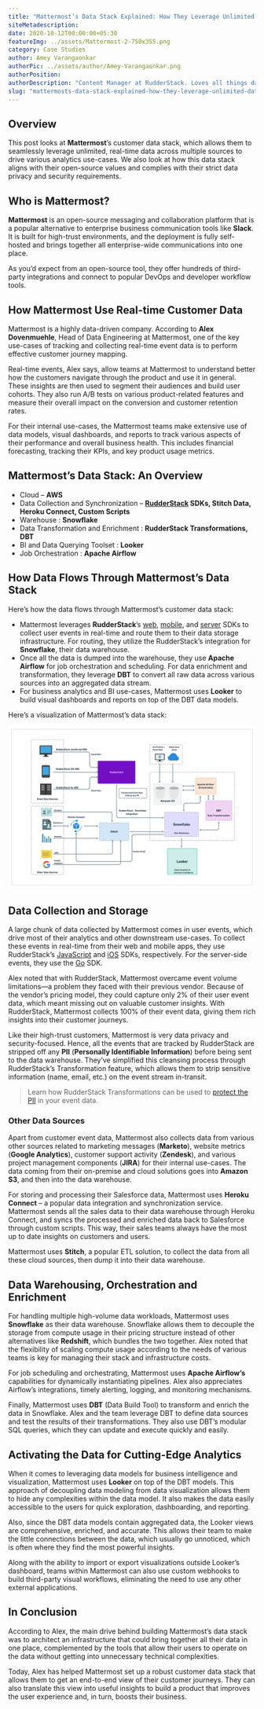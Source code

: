 ```yaml
---
title: "Mattermost’s Data Stack Explained: How They Leverage Unlimited Data For Customer Analytics"
siteMetadescription:
date: 2020-10-12T00:00:00+05:30
featureImg: ../assets/Mattermost-2-750x355.png
category: Case Studies
author: Amey Varangaonkar
authorPic: ../assets/author/Amey-Varangaonkar.png
authorPosition: 
authorDescription: "Content Manager at RudderStack. Loves all things data. Manchester United, music, and sci-fi fan, among other things."
slug: "mattermosts-data-stack-explained-how-they-leverage-unlimited-data-for-customer-analytics"
---
```

**Overview**
------------

This post looks at **Mattermost**’s customer data stack, which allows them to seamlessly leverage unlimited, real-time data across multiple sources to drive various analytics use-cases. We also look at how this data stack aligns with their open-source values and complies with their strict data privacy and security requirements.

**Who is Mattermost?**
----------------------

**Mattermost** is an open-source messaging and collaboration platform that is a popular alternative to enterprise business communication tools like **Slack**. It is built for high-trust environments, and the deployment is fully self-hosted and brings together all enterprise-wide communications into one place. 

As you’d expect from an open-source tool, they offer hundreds of third-party integrations and connect to popular DevOps and developer workflow tools.

**How Mattermost Use Real-time Customer Data**
----------------------------------------------

Mattermost is a highly data-driven company. According to **Alex Dovenmuehle**, Head of Data Engineering at Mattermost, one of the key use-cases of tracking and collecting real-time event data is to perform effective customer journey mapping. 

Real-time events, Alex says, allow teams at Mattermost to understand better how the customers navigate through the product and use it in general. These insights are then used to segment their audiences and build user cohorts. They also run A/B tests on various product-related features and measure their overall impact on the conversion and customer retention rates.

For their internal use-cases, the Mattermost teams make extensive use of data models, visual dashboards, and reports to track various aspects of their performance and overall business health. This includes financial forecasting, tracking their KPIs, and key product usage metrics.

**Mattermost’s Data Stack**: An Overview
----------------------------------------

*   Cloud – **AWS**
*   Data Collection and Synchronization – **[RudderStack](http://www.rudderstack.com) SDKs, Stitch Data, Heroku Connect, Custom Scripts**
*   Warehouse : **Snowflake**
*   Data Transformation and Enrichment : **RudderStack Transformations, DBT**
*   BI and Data Querying Toolset : **Looker**
*   Job Orchestration : **Apache Airflow**

**How Data Flows Through Mattermost’s Data Stack**
--------------------------------------------------

Here’s how the data flows through Mattermost’s customer data stack:  

*   Mattermost leverages **RudderStack**’s [web](https://docs.rudderstack.com/rudderstack-sdk-integration-guides/rudderstack-javascript-sdk), [mobile](https://docs.rudderstack.com/rudderstack-sdk-integration-guides/rudderstack-ios-sdk), and [server](https://docs.rudderstack.com/rudderstack-sdk-integration-guides/rudderstack-go-sdk) SDKs to collect user events in real-time and route them to their data storage infrastructure. For routing, they utilize the RudderStack’s integration for **Snowflake**, their data warehouse.
*   Once all the data is dumped into the warehouse, they use **Apache Airflow** for job orchestration and scheduling. For data enrichment and transformation, they leverage **DBT** to convert all raw data across various sources into an aggregated data stream.
*   For business analytics and BI use-cases, Mattermost uses **Looker** to build visual dashboards and reports on top of the DBT data models.

Here’s a visualization of Mattermost’s data stack: 

![Mattermost’s Customer Data Stack (Click to open in a new tab)](../assets/markdown/LGeqsF39MzphHkv8.png)


**Data Collection and Storage**
-------------------------------

A large chunk of data collected by Mattermost comes in user events, which drive most of their analytics and other downstream use-cases. To collect these events in real-time from their web and mobile apps, they use RudderStack’s [JavaScript](https://docs.rudderstack.com/rudderstack-sdk-integration-guides/rudderstack-javascript-sdk) and [iOS](https://docs.rudderstack.com/rudderstack-sdk-integration-guides/rudderstack-ios-sdk) SDKs, respectively. For the server-side events, they use the [Go](https://docs.rudderstack.com/rudderstack-sdk-integration-guides/rudderstack-go-sdk) SDK.

Alex noted that with RudderStack, Mattermost overcame event volume limitations—a problem they faced with their previous vendor. Because of the vendor’s pricing model, they could capture only 2% of their user event data, which meant missing out on valuable customer insights. With RudderStack, Mattermost collects 100% of their event data, giving them rich insights into their customer journeys. 

Like their high-trust customers, Mattermost is very data privacy and security-focused. Hence, all the events that are tracked by RudderStack are stripped off any **PII** (**Personally Identifiable Information**) before being sent to the data warehouse. They’ve simplified this cleansing process through RudderStack’s Transformation feature, which allows them to strip sensitive information (name, email, etc.) on the event stream in-transit.

> Learn how RudderStack Transformations can be used to [protect the PII](https://rudderstack.com/blog/protect-personally-identifiable-information-pii-using-rudderstack/) in your event data.

### **Other Data Sources**

Apart from customer event data, Mattermost also collects data from various other sources related to marketing messages (**Marketo**), website metrics (**Google Analytics**), customer support activity (**Zendesk**), and various project management components (**JIRA**) for their internal use-cases. The data coming from their on-premise and cloud solutions goes into **Amazon S3**, and then into the data warehouse.

For storing and processing their Salesforce data, Mattermost uses **Heroku Connect** – a popular data integration and synchronization service. Mattermost sends all the sales data to their data warehouse through Heroku Connect, and syncs the processed and enriched data back to Salesforce through custom scripts. This way, their sales teams always have the most up to date insights on customers and users.

Mattermost uses **Stitch**, a popular ETL solution, to collect the data from all these cloud sources, then dump it into their data warehouse.

**Data Warehousing, Orchestration and Enrichment**
--------------------------------------------------

For handling multiple high-volume data workloads, Mattermost uses **Snowflake** as their data warehouse. Snowflake allows them to decouple the storage from compute usage in their pricing structure instead of other alternatives like **Redshift**, which bundles the two together. Alex noted that the flexibility of scaling compute usage according to the needs of various teams is key for managing their stack and infrastructure costs.

For job scheduling and orchestrating, Mattermost uses **Apache Airflow’s** capabilities for dynamically instantiating pipelines. Alex also appreciates Airflow’s integrations, timely alerting, logging, and monitoring mechanisms. 

Finally, Mattermost uses **DBT** (Data Build Tool) to transform and enrich the data in Snowflake. Alex and the team leverage DBT to define data sources and test the results of their transformations. They also use DBT’s modular SQL queries, which they can update and execute quickly and easily.

**Activating the Data for Cutting-Edge Analytics**
--------------------------------------------------

When it comes to leveraging data models for business intelligence and visualization, Mattermost uses **Looker** on top of the DBT models. This approach of decoupling data modeling from data visualization allows them to hide any complexities within the data model. It also makes the data easily accessible to the users for quick exploration, dashboarding, and reporting.

Also, since the DBT data models contain aggregated data, the Looker views are comprehensive, enriched, and accurate. This allows their team to make the little connections between the data, which usually go unnoticed, which is often where they find the most powerful insights. 

Along with the ability to import or export visualizations outside Looker’s dashboard, teams within Mattermost can also use custom webhooks to build third-party visual workflows, eliminating the need to use any other external applications.

**In Conclusion**
-----------------

According to Alex, the main drive behind building Mattermost’s data stack was to architect an infrastructure that could bring together all their data in one place, complemented by the tools that allow their users to operate on the data without getting into unnecessary technical complexities. 

Today, Alex has helped Mattermost set up a robust customer data stack that allows them to get an end-to-end view of their customer journeys. They can also translate this view into useful insights to build a product that improves the user experience and, in turn, boosts their business.